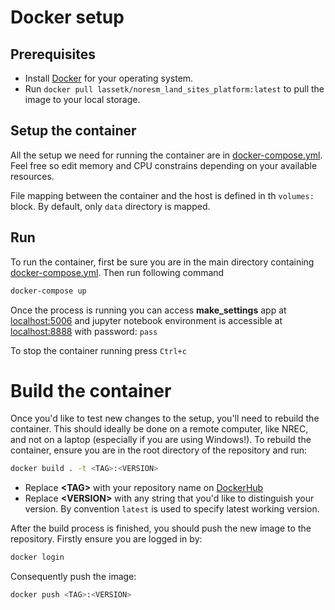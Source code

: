 # Docker setup

## Prerequisites
 - Install [Docker](https://docs.docker.com/get-docker/) for your operating system.
 - Run `docker pull lassetk/noresm_land_sites_platform:latest` to pull the image to your local storage.

## Setup the container
All the setup we need for running the container are in [docker-compose.yml](../docker-compose.yml). Feel free so edit memory and CPU constrains depending on your available resources.

File mapping between the container and the host is defined in th `volumes:` block. By default, only `data` directory is mapped.

## Run
To run the container, first be sure you are in the main directory containing [docker-compose.yml](../docker-compose.yml). Then run following command
``` bash
docker-compose up
```
Once the process is running you can access **make_settings** app at [localhost:5006](localhost:5006) and jupyter notebook environment is accessible at [localhost:8888](localhost:8888) with password: `pass`

To stop the container running press `Ctrl+c`

# Build the container
Once you'd like to test new changes to the setup, you'll need to rebuild the container. This should ideally be done on a remote computer, like NREC, and not on a laptop (especially if you are using Windows!). To rebuild the container, ensure you are in the root directory of the repository and run:
``` bash
docker build . -t <TAG>:<VERSION>
```
- Replace **\<TAG\>** with your repository name on [DockerHub](https://hub.docker.com/)
- Replace **\<VERSION\>** with any string that you'd like to distinguish your version. By convention `latest` is used to specify latest working version.

After the build process is finished, you should push the new image to the repository. Firstly ensure you are logged in by:
```bash
docker login
```
Consequently push the image:
```bash
docker push <TAG>:<VERSION>
```

